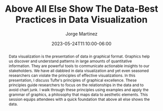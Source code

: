 ---
title: Above All Else Show The Data-Best Practices in Data Visualization
author: 'Jorge Martinez'
date: '2023-05-24T11:10:00-06:00'
slug: uhs-conf-2023
categories: []
tags: []
event: University of Houston System Student Affairs and Enrollment Services Leadership Conference
event_url: https://uh.edu/dsa/events/uhslc/2023/index
location: UH-Clear Lake, Houston, TX
address:
  street: 2700 Bay Area Blvd
  city: Houston
  region: TX
  postcode: 77058
  country: USA
summary: Using Tufte's principles of graphical excellence to support effective data storytelling and to avoid chart junk.
abstract: Data visualization is the presentation of data in graphical format. Graphics help us discover and understand patterns in large amounts of quantitative information. They are powerful tools to communicate actionable insights to our stakeholders. We have all dabbled in data visualization and yet even seasoned researchers can violate the principles of effective visualizations. In this presentation, I discuss Tufte's principles of graphical excellence. These principles guide researchers to focus on the relationships in the data and to avoid chart junk. I walk through these principles using examples and apply the grammar of graphics, a philosophy that maps data to aesthetic elements. This session equips attendees with a quick foundation that above all else shows the data.
date_end: '2023-05-27T12:00:00-06:00'
all_day: no
publishDate: '2023-05-24T12:00:00-06:00'
authors: []
featured: no
image:
  caption: ''
  focal_point: ''
  preview_only: no
url_slides: 'https://martinez-jorge.quarto.pub/above-all-else-show-the-data/'
url_code: ~
url_pdf: ~
url_video: ~
slides: 
projects: []
---